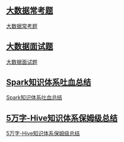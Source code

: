 ## [大数据常考题](data/大数据技术之企业真题V2.0.10.md)

[大数据常考题](data/大数据技术之企业真题V2.0.10.md)



## [大数据面试题](data/大数据技术之高频面试题.md)

[大数据面试题](data/大数据技术之高频面试题.md)

## [Spark知识体系吐血总结](data/Spark知识体系吐血总结(2)(1).md)

[Spark知识体系吐血总结](data/Spark知识体系吐血总结(2)(1).md)

## [5万字-Hive知识体系保姆级总结](data/5万字-Hive知识体系保姆级总结(3).md)

[5万字-Hive知识体系保姆级总结](data/5万字-Hive知识体系保姆级总结(3).md)